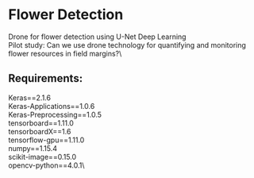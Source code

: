 # Flower Detection
Drone for flower detection using U-Net Deep Learning\
Pilot study: Can we use drone technology for quantifying and monitoring flower resources in field margins?\
## Requirements:
Keras==2.1.6\
Keras-Applications==1.0.6\
Keras-Preprocessing==1.0.5\
tensorboard==1.11.0\
tensorboardX==1.6\
tensorflow-gpu==1.11.0\
numpy==1.15.4\
scikit-image==0.15.0\
opencv-python==4.0.1\
